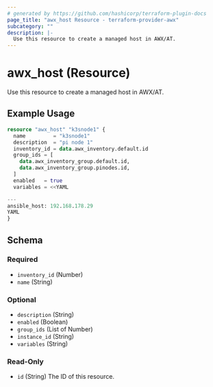 ```yaml
---
# generated by https://github.com/hashicorp/terraform-plugin-docs
page_title: "awx_host Resource - terraform-provider-awx"
subcategory: ""
description: |-
  Use this resource to create a managed host in AWX/AT.
---
```


# awx_host (Resource)

Use this resource to create a managed host in AWX/AT.

## Example Usage

```terraform
resource "awx_host" "k3snode1" {
  name         = "k3snode1"
  description  = "pi node 1"
  inventory_id = data.awx_inventory.default.id
  group_ids = [
    data.awx_inventory_group.default.id,
    data.awx_inventory_group.pinodes.id,
  ]
  enabled   = true
  variables = <<YAML

---
ansible_host: 192.168.178.29
YAML
}
```

<!-- schema generated by tfplugindocs -->
## Schema

### Required

- `inventory_id` (Number)
- `name` (String)

### Optional

- `description` (String)
- `enabled` (Boolean)
- `group_ids` (List of Number)
- `instance_id` (String)
- `variables` (String)

### Read-Only

- `id` (String) The ID of this resource.
